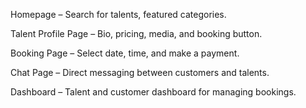 Homepage – Search for talents, featured categories.

Talent Profile Page – Bio, pricing, media, and booking button.

Booking Page – Select date, time, and make a payment.

Chat Page – Direct messaging between customers and talents.

Dashboard – Talent and customer dashboard for managing bookings.
